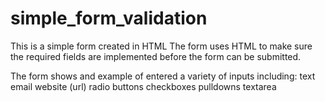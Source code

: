 # simple_form_validation
This is a simple form created in HTML
The form uses HTML to make sure the required fields are implemented before the form can be submitted.

The form shows and example of entered a variety of inputs including:
text
email
website (url)
radio buttons
checkboxes
pulldowns
textarea
